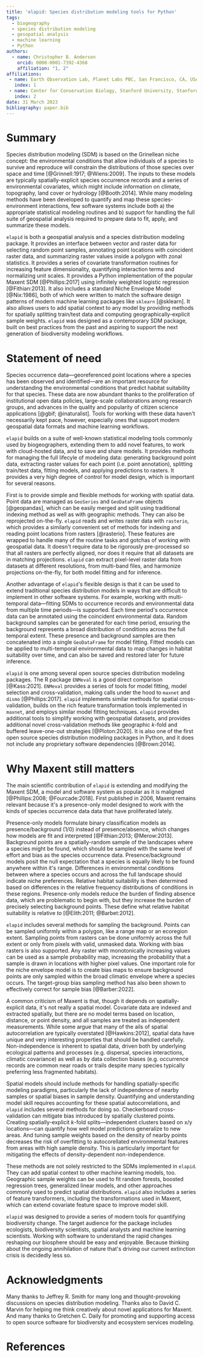 ```yaml
---
title: 'elapid: Species distribution modeling tools for Python'
tags:
  - biogeography
  - species distribution modeling
  - gesopatial analysis
  - machine learning
  - Python
authors:
  - name: Christopher B. Anderson
    orcid: 0000-0001-7392-4368
    affiliation: "1, 2"
affiliations:
 - name: Earth Observation Lab, Planet Labs PBC, San Francisco, CA, USA
   index: 1
 - name: Center for Conservation Biology, Stanford University, Stanford, CA, USA
   index: 2
date: 31 March 2023
bibliography: paper.bib
---
```


# Summary

Species distribution modeling (SDM) is based on the Grinellean niche concept: the environmental conditions that allow individuals of a species to survive and reproduce will constrain the distributions of those species over space and time [@Grinnell:1917; @Wiens:2009]. The inputs to these models are typically spatially-explicit species occurrence records and a series of environmental covariates, which might include information on climate, topography, land cover or hydrology [@Booth:2014]. While many modeling methods have been developed to quantify and map these species-environment interactions, few software systems include both a) the appropriate statistical modeling routines and b) support for handling the full suite of geospatial analysis required to prepare data to fit, apply, and summarize these models.

`elapid` is both a geospatial analysis and a species distribution modeling package. It provides an interface between vector and raster data for selecting random point samples, annotating point locations with coincident raster data, and summarizing raster values inside a polygon with zonal statistics. It provides a series of covariate transformation routines for increasing feature dimensionality, quantifying interaction terms and normalizing unit scales. It provides a Python implementation of the popular Maxent SDM [@Phillips:2017] using infinitely weighted logistic regression [@Fithian:2013]. It also includes a standard Niche Envelope Model [@Nix:1986], both of which were written to match the software design patterns of modern machine learning packages like `sklearn` [@sklearn]. It also allows users to add spatial context to any model by providing methods for spatially splitting train/test data and computing geographically-explicit sample weights. `elapid` was designed as a contemporary SDM package, built on best practices from the past and aspiring to support the next generation of biodiversity modeling workflows.

# Statement of need

Species occurrence data—georeferenced point locations where a species has been observed and identified—are an important resource for understanding the environmental conditions that predict habitat suitability for that species. These data are now abundant thanks to the proliferation of institutional open data policies, large-scale collaborations among research groups, and advances in the quality and popularity of citizen science applications [@gbif; @inaturalist]. Tools for working with these data haven't necessarily kept pace, however, especially ones that support modern geospatial data formats and machine learning workflows.

`elapid` builds on a suite of well-known statistical modeling tools commonly used by biogeographers, extending them to add novel features, to work with cloud-hosted data, and to save and share models. It provides methods for managing the full lifecyle of modeling data: generating background point data, extracting raster values for each point (i.e. point annotation), splitting train/test data, fitting models, and applying predictions to rasters. It provides a very high degree of control for model design, which is important for several reasons.

First is to provide simple and flexible methods for working with spatial data. Point data are managed as `GeoSeries` and `GeoDataFrame` objects [@geopandas], which can be easily merged and split using traditional indexing method as well as with geographic methods. They can also be reprojected on-the-fly. `elapid` reads and writes raster data with `rasterio`, which provides a similarly convenient set of methods for indexing and reading point locations from rasters [@rasterio]. These features are wrapped to handle many of the routine tasks and gotchas of working with geospatial data. It doesn't require data to be rigorously pre-processed so that all rasters are perfectly aligned, nor does it require that all datasets are in matching projections. `elapid` can extract pixel-level raster data from datasets at different resolutions, from multi-band files, and harmonize projections on-the-fly, for both model fitting and for inference.

Another advantage of `elapid`'s flexible design is that it can be used to extend traditional species distribution models in ways that are difficult to implement in other software systems. For example, working with multi-temporal data—fitting SDMs to occurrence records and environmental data from multiple time periods—is supported. Each time period's occurrence data can be annotated using the coincident environmental data. Random background samples can be generated for each time period, ensuring the background represents a broad distribution of conditions across the full temporal extent. These presence and background samples are then concatenated into a single `GeoDataFrame` for model fitting. Fitted models can be applied to multi-temporal environmental data to map changes in habitat suitability over time, and can also be saved and restored later for future inference.

`elapid` is one among several open source species distribution modeling packages. The R package `ENMeval` is a good direct comparison [@Kass:2021]. `ENMeval` provides a series of tools for model fitting, model selection and cross-validation, making calls under the hood to `maxnet` and `dismo` [@Phillips:2017]. `elapid` implements similar methods for spatial cross-validation, builds on the rich feature transformation tools implemented in `maxnet`, and employs similar model fitting techniques. `elapid` provides additional tools to simplify working with geospatial datasets, and provides additional novel cross-validation methods like geographic *k*-fold and buffered leave-one-out strategies [@Ploton:2020]. It is also one of the first open source species distribution modeling packages in Python, and it does not include any proprietary software dependencies [@Brown:2014].

# Why Maxent still matters

The main scientific contribution of `elapid` is extending and modifying the Maxent SDM, a model and software system as popular as it is maligned [@Phillips:2008; @Fourcade:2018]. First published in 2006, Maxent remains relevant because it's a presence-only model designed to work with the kinds of species occurrence data data that have proliferated lately.

Presence-only models formulate binary classification models as presence/background (1/0) instead of presence/absence, which changes how models are fit and interpreted [@Fithian:2013; @Merow:2013]. Background points are a spatially-random sample of the landscapes where a species might be found, which should be sampled with the same level of effort and bias as the species occurrence data. Presence/background models posit the null expectation that a species is equally likely to be found anywhere within it's range. Differences in environmental conditions between where a species occurs and across the full landscape should indicate niche preferences. Relative habitat suitability is then determined based on differences in the relative frequency distributions of conditions in these regions. Presence-only models reduce the burden of finding absence data, which are problematic to begin with, but they increase the burden of precisely selecting background points. These define what relative habitat suitability is relative *to* [@Elith:2011; @Barbet:2012].

`elapid` includes several methods for sampling the background. Points can be sampled uniformly within a polygon, like a range map or an ecoregion extent. Sampling points from rasters can be done uniformly across the full extent or only from pixels with valid, unmasked data. Working with bias rasters is also supported. Any raster with monotonically increasing values can be used as a sample probability map, increasing the probability that a sample is drawn in locations with higher pixel values. One important role for the niche envelope model is to create bias maps to ensure background points are only sampled within the broad climatic envelope where a species occurs. The target-group bias sampling method has also been shown to effectively correct for sample bias [@Barber:2022].

A common criticism of Maxent is that, though it depends on spatially-explicit data, it's not really a spatial model. Covariate data are indexed and extracted spatially, but there are no model terms based on location, distance, or point density, and all samples are treated as independent measurements. While some argue that many of the ails of spatial autocorrelation are typically overstated [@Hawkins:2012], spatial data have unique and very interesting properties that should be handled carefully. Non-independence is inherent to spatial data, driven both by underlying ecological patterns and processes (e.g. dispersal, species interactions, climatic covariance) as well as by data collection biases (e.g. occurrence records are common near roads or trails despite many species typically preferring less fragmented habitats).

Spatial models should include methods for handling spatially-specific modeling paradigms, particularly the lack of independence of nearby samples or spatial biases in sample density. Quantifying and understanding model skill requires accounting for these spatial autocorrelations, and `elapid` includes several methods for doing so. Checkerboard cross-validation can mitigate bias introduced by spatially clustered points. Creating spatially-explicit $k$-fold splits—independent clusters based on x/y locations—can quantify how well model predictions generalize to new areas. And tuning sample weights based on the density of nearby points decreases the risk of overfitting to autocorellated environmental features from areas with high sample density. This is particularly important for mitigating the effects of density-dependent non-independence.

These methods are not solely restricted to the SDMs implemented in `elapid`. They can add spatial context to other machine learning models, too. Geographic sample weights can be used to fit random forests, boosted regression trees, generalized linear models, and other approaches commonly used to predict spatial distributions. `elapid` also includes a series of feature transformers, including the transformations used in Maxent, which can extend covariate feature space to improve model skill.

`elapid` was designed to provide a series of modern tools for quantifying biodiversity change. The target audience for the package includes ecologists, biodiversity scientists, spatial analysts and machine learning scientists. Working with software to understand the rapid changes reshaping our biosphere should be easy and enjoyable. Because thinking about the ongoing annihilation of nature that's driving our current extinction crisis is decidedly less so.

# Acknowledgments

Many thanks to Jeffrey R. Smith for many long and thought-provoking discussions on species distribution modeling. Thanks also to David C. Marvin for helping me think creatively about novel applications for Maxent. And many thanks to Gretchen C. Daily for promoting and supporting access to open source software for biodiversity and ecosystem services modeling.

# References
